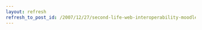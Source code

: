 ```yaml
---
layout: refresh
refresh_to_post_id: /2007/12/27/second-life-web-interoperability-moodle-and-merlot-org
---
```

